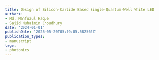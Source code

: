 ```yaml
---
title: Design of Silicon-Carbide Based Single-Quantum-Well White LED
authors:
- Md. Mahfuzul Haque
- Sajid Muhaimin Choudhury
date: '2024-01-01'
publishDate: '2025-05-20T05:09:05.582562Z'
publication_types:
- manuscript
tags:
- photonics
---
```

